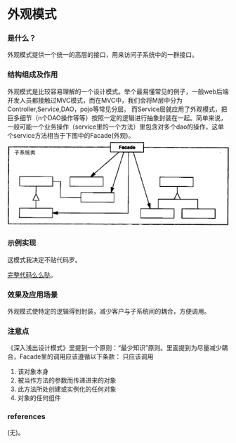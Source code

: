 # 外观模式

### 是什么？

外观模式提供一个统一的高层的接口，用来访问子系统中的一群接口。

### 结构组成及作用

外观模式是比较容易理解的一个设计模式。举个最易懂常见的例子，一般web后端开发人员都接触过MVC模式，而在MVC中，我们会将M层中分为Controller,Service,DAO，pojo等常见分层。
而Service层就应用了外观模式，把巨多细节（n个DAO操作等等）按照一定的逻辑进行抽象封装在一起。简单来说，一般可能一个业务操作（service里的一个方法）里包含对多个dao的操作，这单个service方法相当于下图中的Facade(外观)。
![ Facade structure diagram](Facade.png)

### 示例实现

这模式我决定不贴代码罗。

[完整代码么么哒](https://github.com/teaho2015/design-patterns-learning/tree/master/src/main/java/com/tea/facade/)。

### 效果及应用场景

外观模式使特定的逻辑得到封装，减少客户与子系统间的耦合，方便调用。

### 注意点

《深入浅出设计模式》里提到一个原则：“最少知识”原则。里面提到为尽量减少耦合，Facade里的调用应该遵循以下条款：
只应该调用
1. 该对象本身
2. 被当作方法的参数而传递进来的对象
3. 此方法所处创建或实例化的任何对象
4. 对象的任何组件

### references
(无)。